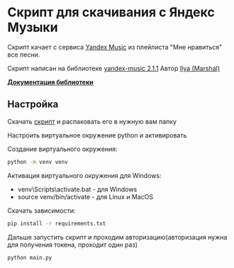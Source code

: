 # Скрипт для скачивания с Яндекс Музыки

Скрипт качает с сервиса [Yandex Music](https://music.yandex.ru/) из плейлиста "Мне нравиться" все песни.

Скрипт написан на библиотеке [yandex-music 2.1.1](https://pypi.org/project/yandex-music/) Автор [Ilya (Marshal)](ilya@marshal.dev)

[**Документация библиотеки**](https://yandex-music.readthedocs.io/en/latest/index.html)

## Настройка

Скачать [скрипт](https://github.com/Xaakkeep/py_ya_music/archive/refs/heads/master.zip) и распаковать его в нужную вам папку

Настроить виртуальное окружение python и активировать

Создание виртуального окружения:

```cmd
python -m venv venv
```

Активация виртуального окружения для Windows:

+ venv\Scripts\activate.bat - для Windows
+ source venv/bin/activate - для Linux и MacOS

Скачать зависимости:

```cmd
pip install -r requirements.txt
```

Дальше запустить скрипт и проходим авторизацию(авторизация нужна для получения токена, проходит один раз)

```cmd
python main.py
```
